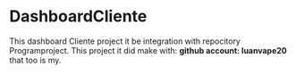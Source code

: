 # DashboardCliente
This dashboard Cliente project it be integration 
with repocitory Programproject. 
This project it did make with:
__github account: luanvape20__ that too is my.
